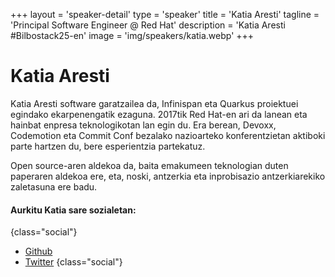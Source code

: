 +++
layout = 'speaker-detail'
type = 'speaker'
title = 'Katia Aresti'
tagline = 'Principal Software Engineer @ Red Hat'
description = 'Katia Aresti #Bilbostack25-en'
image = 'img/speakers/katia.webp'
+++

# Katia Aresti

Katia Aresti software garatzailea da, Infinispan eta Quarkus proiektuei egindako ekarpenengatik ezaguna. 2017tik Red Hat-en ari da lanean eta hainbat enpresa teknologikotan lan egin du. Era berean, Devoxx, Codemotion eta Commit Conf bezalako nazioarteko konferentzietan aktiboki parte hartzen du, bere esperientzia partekatuz.  

Open source-aren aldekoa da, baita emakumeen teknologian duten paperaren aldekoa ere, eta, noski, antzerkia eta inprobisazio antzerkiarekiko zaletasuna ere badu.

#### Aurkitu Katia sare sozialetan:

{class="social"}

- [Github](https://github.com/karesti)
- [Twitter](https://x.com/karesti)
  {class="social"}
